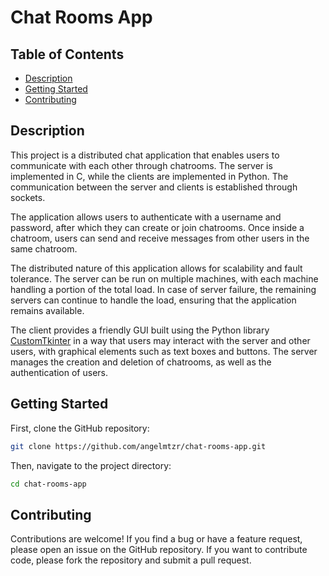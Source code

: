 # Chat Rooms App

## Table of Contents

- [Description](#description)
- [Getting Started](#getting-started)
- [Contributing](#contributing)

## Description

This project is a distributed chat application that enables users to communicate with each other through chatrooms.
The server is implemented in C, while the clients are implemented in Python. The communication between the server and
clients is established through sockets.

The application allows users to authenticate with a username and password, after which they can create or join
chatrooms. Once inside a chatroom, users can send and receive messages from other users in the same chatroom.

The distributed nature of this application allows for scalability and fault tolerance. The server can be run on multiple
machines, with each machine handling a portion of the total load. In case of server failure, the remaining servers can
continue to handle the load, ensuring that the application remains available.

The client provides a friendly GUI built using the Python library
[CustomTkinter](https://customtkinter.tomschimansky.com/) in a way that users may interact with the server and other
users, with graphical elements such as text boxes and buttons. The server manages the creation and deletion of
chatrooms, as well as the authentication of users.


## Getting Started

First, clone the GitHub repository:
```bash
git clone https://github.com/angelmtzr/chat-rooms-app.git
```

Then, navigate to the project directory:
```bash
cd chat-rooms-app
```

## Contributing

Contributions are welcome! If you find a bug or have a feature request, please open an issue on the GitHub repository.
If you want to contribute code, please fork the repository and submit a pull request.
